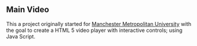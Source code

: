 Main Video
---

This a project originally started for [Manchester Metropolitan University](https://www2.mmu.ac.uk) 
with the goal to create a HTML 5 video player with interactive controls; using Java Script.
